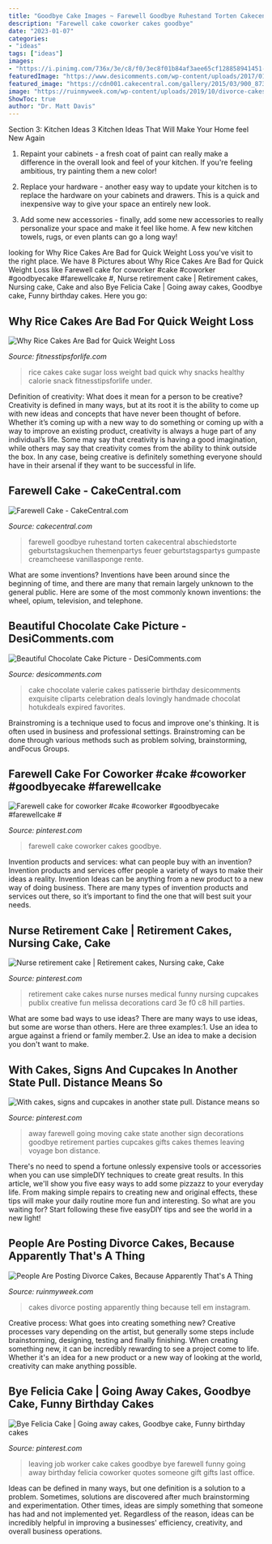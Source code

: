 ```yaml
---
title: "Goodbye Cake Images ~ Farewell Goodbye Ruhestand Torten Cakecentral Abschiedstorte Geburtstagskuchen Themenpartys Feuer Geburtstagspartys Gumpaste Creamcheese Vanillasponge Rente"
description: "Farewell cake coworker cakes goodbye"
date: "2023-01-07"
categories:
- "ideas"
tags: ["ideas"]
images:
- "https://i.pinimg.com/736x/3e/c8/f0/3ec8f01b84af3aee65cf128858941451--medical-retirement-retirement-cards.jpg"
featuredImage: "https://www.desicomments.com/wp-content/uploads/2017/01/Beautiful-Chocolate-Cake-Picture.jpg"
featured_image: "https://cdn001.cakecentral.com/gallery/2015/03/900_8738148m79_farewell-cake.jpg"
image: "https://ruinmyweek.com/wp-content/uploads/2019/10/divorce-cakes-7.png"
ShowToc: true
author: "Dr. Matt Davis"
---
```



Section 3: Kitchen Ideas
3 Kitchen Ideas That Will Make Your Home feel New Again
1. Repaint your cabinets - a fresh coat of paint can really make a difference in the overall look and feel of your kitchen. If you're feeling ambitious, try painting them a new color!

2. Replace your hardware - another easy way to update your kitchen is to replace the hardware on your cabinets and drawers. This is a quick and inexpensive way to give your space an entirely new look.

3. Add some new accessories - finally, add some new accessories to really personalize your space and make it feel like home. A few new kitchen towels, rugs, or even plants can go a long way!

	

		
looking for Why Rice Cakes Are Bad for Quick Weight Loss you've visit to the right place. We have 8 Pictures about Why Rice Cakes Are Bad for Quick Weight Loss like Farewell cake for coworker #cake #coworker #goodbyecake #farewellcake #, Nurse retirement cake | Retirement cakes, Nursing cake, Cake and also Bye Felicia Cake | Going away cakes, Goodbye cake, Funny birthday cakes. Here you go:
		
    
## Why Rice Cakes Are Bad For Quick Weight Loss

<img loading=lazy src="http://www.fitnesstipsforlife.com/wp-content/uploads/2009/04/rice-cake.jpg" onerror="this.onerror=null;this.src='https://tse4.mm.bing.net/th?id=OIP.hUhGHjCp4PIUS3s6AvtMFAAAAA&amp;pid=15.1';" alt="Why Rice Cakes Are Bad for Quick Weight Loss">

_Source: fitnesstipsforlife.com_

>rice cakes cake sugar loss weight bad quick why snacks healthy calorie snack fitnesstipsforlife under. 

	

Definition of creativity: What does it mean for a person to be creative?
Creativity is defined in many ways, but at its root it is the ability to come up with new ideas and concepts that have never been thought of before. Whether it’s coming up with a new way to do something or coming up with a way to improve an existing product, creativity is always a huge part of any individual’s life. Some may say that creativity is having a good imagination, while others may say that creativity comes from the ability to think outside the box. In any case, being creative is definitely something everyone should have in their arsenal if they want to be successful in life.

    
## Farewell Cake - CakeCentral.com

<img loading=lazy src="https://cdn001.cakecentral.com/gallery/2015/03/900_8738148m79_farewell-cake.jpg" onerror="this.onerror=null;this.src='https://tse2.mm.bing.net/th?id=OIP.V9rs5GVXuM7QGtQ2yuEeuAHaMA&amp;pid=15.1';" alt="Farewell Cake - CakeCentral.com">

_Source: cakecentral.com_

>farewell goodbye ruhestand torten cakecentral abschiedstorte geburtstagskuchen themenpartys feuer geburtstagspartys gumpaste creamcheese vanillasponge rente. 

	

What are some inventions?
Inventions have been around since the beginning of time, and there are many that remain largely unknown to the general public. Here are some of the most commonly known inventions: the wheel, opium, television, and telephone.

    
## Beautiful Chocolate Cake Picture - DesiComments.com

<img loading=lazy src="https://www.desicomments.com/wp-content/uploads/2017/01/Beautiful-Chocolate-Cake-Picture.jpg" onerror="this.onerror=null;this.src='https://tse1.mm.bing.net/th?id=OIP.Jedb-6UTWaGHQHE50uVJaQHaHu&amp;pid=15.1';" alt="Beautiful Chocolate Cake Picture - DesiComments.com">

_Source: desicomments.com_

>cake chocolate valerie cakes patisserie birthday desicomments exquisite cliparts celebration deals lovingly handmade chocolat hotukdeals expired favorites. 

	

Brainstroming is a technique used to focus and improve one's thinking. It is often used in business and professional settings. Brainstroming can be done through various methods such as problem solving, brainstorming, andFocus Groups.

    
## Farewell Cake For Coworker #cake #coworker #goodbyecake #farewellcake #

<img loading=lazy src="https://i.pinimg.com/736x/8a/8f/a3/8a8fa3e6fe401cfd61a9183b6fbc2fad.jpg" onerror="this.onerror=null;this.src='https://tse4.mm.bing.net/th?id=OIP.H-yTrLj_7t8md1qzU_i8owHaJ3&amp;pid=15.1';" alt="Farewell cake for coworker #cake #coworker #goodbyecake #farewellcake #">

_Source: pinterest.com_

>farewell cake coworker cakes goodbye. 

	

Invention products and services: what can people buy with an invention?
Invention products and services offer people a variety of ways to make their ideas a reality. Invention Ideas can be anything from a new product to a new way of doing business. There are many types of invention products and services out there, so it’s important to find the one that will best suit your needs.

    
## Nurse Retirement Cake | Retirement Cakes, Nursing Cake, Cake

<img loading=lazy src="https://i.pinimg.com/736x/3e/c8/f0/3ec8f01b84af3aee65cf128858941451--medical-retirement-retirement-cards.jpg" onerror="this.onerror=null;this.src='https://tse1.mm.bing.net/th?id=OIP.QjTXuQSadm03adbSDNiwwQHaJ4&amp;pid=15.1';" alt="Nurse retirement cake | Retirement cakes, Nursing cake, Cake">

_Source: pinterest.com_

>retirement cake cakes nurse nurses medical funny nursing cupcakes publix creative fun melissa decorations card 3e f0 c8 hill parties. 

	

What are some bad ways to use ideas?
There are many ways to use ideas, but some are worse than others. Here are three examples:1. Use an idea to argue against a friend or family member.2. Use an idea to make a decision you don't want to make.
    
## With Cakes, Signs And Cupcakes In Another State Pull. Distance Means So

<img loading=lazy src="https://i.pinimg.com/736x/96/5d/d4/965dd4eed4dc02d15f81349ae831739d.jpg" onerror="this.onerror=null;this.src='https://tse1.mm.bing.net/th?id=OIP.weM5rCNl3xD-zuUUjh8UIQHaLD&amp;pid=15.1';" alt="With cakes, signs and cupcakes in another state pull. Distance means so">

_Source: pinterest.com_

>away farewell going moving cake state another sign decorations goodbye retirement parties cupcakes gifts cakes themes leaving voyage bon distance. 

	

There's no need to spend a fortune onlessly expensive tools or accessories when you can use simpleDIY techniques to create great results. In this article, we'll show you five easy ways to add some pizzazz to your everyday life. From making simple repairs to creating new and original effects, these tips will make your daily routine more fun and interesting. So what are you waiting for? Start following these five easyDIY tips and see the world in a new light!

    
## People Are Posting Divorce Cakes, Because Apparently That&#039;s A Thing

<img loading=lazy src="https://ruinmyweek.com/wp-content/uploads/2019/10/divorce-cakes-7.png" onerror="this.onerror=null;this.src='https://tse4.mm.bing.net/th?id=OIP.vea8lYFNPQv9G-PqoAv5IAHaHK&amp;pid=15.1';" alt="People Are Posting Divorce Cakes, Because Apparently That&#039;s A Thing">

_Source: ruinmyweek.com_

>cakes divorce posting apparently thing because tell em instagram. 

	

Creative process: What goes into creating something new?
Creative processes vary depending on the artist, but generally some steps include brainstorming, designing, testing and finally finishing. When creating something new, it can be incredibly rewarding to see a project come to life. Whether it's an idea for a new product or a new way of looking at the world, creativity can make anything possible.

    
## Bye Felicia Cake | Going Away Cakes, Goodbye Cake, Funny Birthday Cakes

<img loading=lazy src="https://i.pinimg.com/736x/f2/8c/27/f28c27b64261f1481da5319e76525acc--co-worker-leaving-new-job.jpg" onerror="this.onerror=null;this.src='https://tse4.mm.bing.net/th?id=OIP.TNEFV2ssn2B-eWdYUp6a5AHaJ3&amp;pid=15.1';" alt="Bye Felicia Cake | Going away cakes, Goodbye cake, Funny birthday cakes">

_Source: pinterest.com_

>leaving job worker cake cakes goodbye bye farewell funny going away birthday felicia coworker quotes someone gift gifts last office. 

	

Ideas can be defined in many ways, but one definition is a solution to a problem. Sometimes, solutions are discovered after much brainstorming and experimentation. Other times, ideas are simply something that someone has had and not implemented yet. Regardless of the reason, ideas can be incredibly helpful in improving a businesses' efficiency, creativity, and overall business operations.

